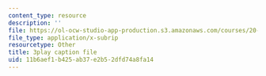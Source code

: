 ```yaml
---
content_type: resource
description: ''
file: https://ol-ocw-studio-app-production.s3.amazonaws.com/courses/20-219-becoming-the-next-bill-nye-writing-and-hosting-the-educational-show-january-iap-2015/11b6aef1b425ab37e2b52dfd74a8fa14_VQi6t2NfWig.srt
file_type: application/x-subrip
resourcetype: Other
title: 3play caption file
uid: 11b6aef1-b425-ab37-e2b5-2dfd74a8fa14
---
```

